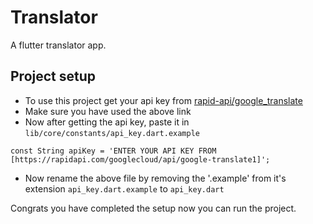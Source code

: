 # Translator

A flutter translator app.

## Project setup
- To use this project get your api key from [rapid-api/google_translate](https://rapidapi.com/googlecloud/api/google-translate1/)
- Make sure you have used the above link
- Now after getting the api key, paste it in `lib/core/constants/api_key.dart.example`
```
const String apiKey = 'ENTER YOUR API KEY FROM [https://rapidapi.com/googlecloud/api/google-translate1]';
```
- Now rename the above file by removing the '.example' from it's extension
`api_key.dart.example` to `api_key.dart`


Congrats you have completed the setup now you can run the project.